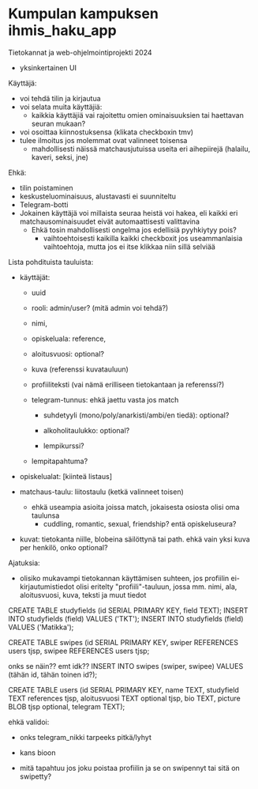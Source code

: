 # Kumpulan kampuksen ihmis_haku_app

Tietokannat ja web-ohjelmointiprojekti 2024

- yksinkertainen UI

Käyttäjä:
- voi tehdä tilin ja kirjautua 
- voi selata muita käyttäjiä:
	- kaikkia käyttäjiä vai rajoitettu omien ominaisuuksien tai haettavan seuran mukaan?
- voi osoittaa kiinnostuksensa (klikata checkboxin tmv)
- tulee ilmoitus jos molemmat ovat valinneet toisensa
    - mahdollisesti näissä matchausjutuissa useita eri aihepiirejä (halailu, kaveri, seksi, jne)

Ehkä:
- tilin poistaminen
- keskusteluominaisuus, alustavasti ei suunniteltu
- Telegram-botti
- Jokainen käyttäjä voi millaista seuraa heistä voi hakea, eli kaikki eri matchausominaisuudet eivät automaattisesti valittavina
  - Ehkä tosin mahdollisesti ongelma jos edellisiä pyyhkiytyy pois?
	- vaihtoehtoisesti kaikilla kaikki checkboxit jos useammanlaisia vaihtoehtoja, mutta jos ei itse klikkaa niin sillä selviää


Lista pohdituista tauluista:

- käyttäjät:
	* uuid
	* rooli: admin/user? (mitä admin voi tehdä?)
	* nimi,
	* opiskeluala: reference,
	* aloitusvuosi: optional?
  * kuva (referenssi kuvatauluun)
  * profiiliteksti (vai nämä erilliseen tietokantaan ja referenssi?)
  * telegram-tunnus: ehkä jaettu vasta jos match

	* suhdetyyli (mono/poly/anarkisti/ambi/en tiedä): optional?
	* alkoholitaulukko: optional?

	* lempikurssi?
  * lempitapahtuma?

- opiskelualat: [kiinteä listaus]

- matchaus-taulu: liitostaulu (ketkä valinneet toisen)
	* ehkä useampia asioita joissa match, jokaisesta osiosta olisi oma taulunsa
		* cuddling, romantic, sexual, friendship? entä opiskeluseura?

- kuvat: tietokanta niille, blobeina säilöttynä tai path. ehkä vain yksi kuva per henkilö, onko optional?


Ajatuksia:
- olisiko mukavampi tietokannan käyttämisen suhteen, jos profiilin ei-kirjautumistiedot olisi eritelty "profiili"-tauluun, jossa mm. nimi, ala, aloitusvuosi, kuva, teksti ja muut tiedot



CREATE TABLE studyfields (id SERIAL PRIMARY KEY, field TEXT);
INSERT INTO studyfields (field) VALUES ('TKT');
INSERT INTO studyfields (field) VALUES ('Matikka');

CREATE TABLE swipes (id SERIAL PRIMARY KEY, swiper REFERENCES users tjsp, swipee REFERENCES users tjsp;

onks se näin?? emt idk??
INSERT INTO swipes (swiper, swipee) VALUES (tähän id, tähän toinen id?);

CREATE TABLE users (id SERIAL PRIMARY KEY, name TEXT, studyfield TEXT references tjsp, aloitusvuosi TEXT optional tjsp, bio TEXT, picture BLOB tjsp optional, telegram TEXT);

ehkä validoi:
  - onks telegram_nikki tarpeeks pitkä/lyhyt
  - kans bioon

- mitä tapahtuu jos joku poistaa profiilin ja se on swipennyt tai sitä on swipetty?
